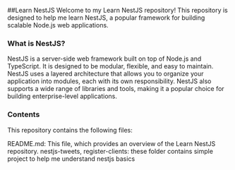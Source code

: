 ##Learn NestJS
Welcome to my Learn NestJS repository! This repository is designed to help me learn NestJS, a popular framework for building scalable Node.js web applications.

### What is NestJS?
NestJS is a server-side web framework built on top of Node.js and TypeScript. It is designed to be modular, flexible, and easy to maintain. NestJS uses a layered architecture that allows you to organize your application into modules, each with its own responsibility. NestJS also supports a wide range of libraries and tools, making it a popular choice for building enterprise-level applications.

### Contents
This repository contains the following files:

README.md: This file, which provides an overview of the Learn NestJS repository.
nestjs-tweets, register-clients: these folder contains simple project to help me understand nestjs basics

